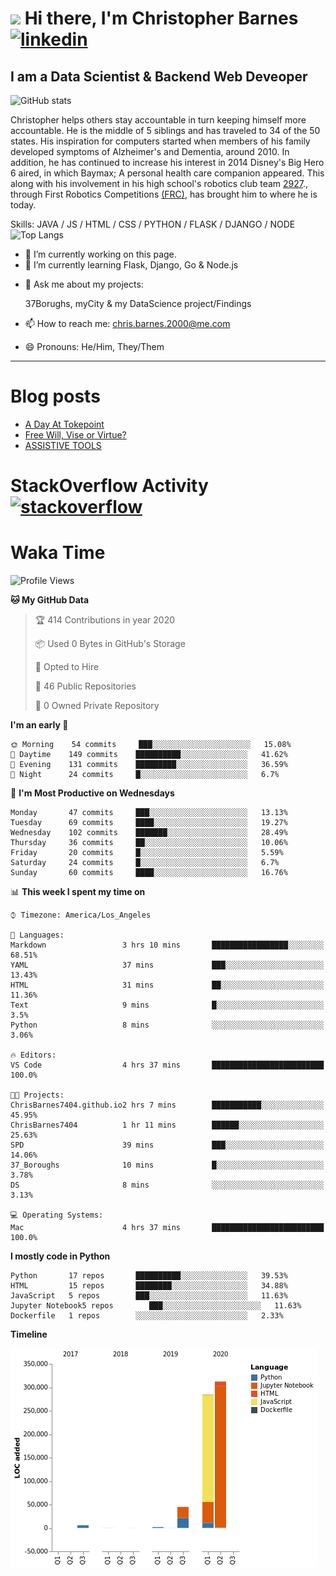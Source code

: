 # <img src="https://raw.githubusercontent.com/sidbelbase/sidbelbase/master/wave.gif" width="30px"> Hi there, I'm Christopher Barnes [<img src='https://cdn.jsdelivr.net/npm/simple-icons@3.0.1/icons/linkedin.svg' alt='linkedin' height='40'>](https://www.linkedin.com/in/chrisbarnes2000/)
<!-- [<img src='https://cdn.jsdelivr.net/npm/simple-icons@3.0.1/icons/instagram.svg' alt='instagram' height='40'>](https://www.instagram.com/dragon_dominant/)
[<img src='https://cdn.jsdelivr.net/npm/simple-icons@3.0.1/icons/twitter.svg' alt='twitter' height='40'>](https://twitter.com/Dragon_Dominant) -->

## I am a Data Scientist & Backend Web Deveoper

![GitHub stats](https://github-readme-stats.vercel.app/api?username=ChrisBarnes7404&show_icons=true&hide_title=true)

<!-- ![I am a Data Scientist](https://arturssmirnovs.github.io/github-profile-readme-generator/images/banner.png) -->

Christopher helps others stay accountable in turn keeping himself more accountable. He is the middle of 5 siblings and has traveled to 34 of the 50 states. His inspiration for computers started when members of his family developed symptoms of Alzheimer's and Dementia, around 2010. In addition, he has continued to increase his interest in 2014 Disney's Big Hero 6 aired, in which Baymax; A personal health care companion appeared. This along with his involvement in his high school's robotics club team [2927](https://frc-events.firstinspires.org/team/2927)., through First Robotics Competitions [(FRC)](https://www.firstinspires.org/robotics/frc), has brought him to where he is today.

Skills: JAVA / JS / HTML / CSS / PYTHON / FLASK / DJANGO / NODE
![Top Langs](https://github-readme-stats.vercel.app/api/top-langs/?username=ChrisBarnes7404&layout=compact)

- 🔭 I’m currently working on this page.
- 🌱 I’m currently learning Flask, Django, Go & Node.js
<!-- - 👯 I’m looking to collaborate on -  -->
<!-- - 🤔 I’m looking for help with -  -->
- 💬 Ask me about my projects:

    37Borughs, myCity & my DataScience project/Findings
- 📫 How to reach me: chris.barnes.2000@me.com
- 😄 Pronouns: He/Him, They/Them
<!-- - ⚡ Fun fact: -  -->

---

<!-- ![Profile views](https://gpvc.arturio.dev/ChrisBarnes7404) -->

# Blog posts
<!-- BLOG-POST-LIST:START -->
- [A Day At Tokepoint](https://medium.com/@christopher.barnes/a-day-at-tokepoint-f8e7b2aec53d?source=rss-1448bbd2ea82------2)
- [Free Will, Vise or Virtue?](https://medium.com/@christopher.barnes/free-will-vise-or-virtue-ca3b54a37d9?source=rss-1448bbd2ea82------2)
- [ASSISTIVE TOOLS](https://medium.com/@christopher.barnes/assistive-tools-5910f4623b15?source=rss-1448bbd2ea82------2)
<!-- BLOG-POST-LIST:END -->

# StackOverflow Activity [<img src='https://cdn.jsdelivr.net/npm/simple-icons@3.0.1/icons/stackoverflow.svg' alt='stackoverflow' height='40'>](https://stackoverflow.com/users/13986242)
<!-- STACKOVERFLOW:START -->
<!-- STACKOVERFLOW:END -->

# Waka Time
<!--START_SECTION:waka-->
![Profile Views](http://img.shields.io/badge/Profile%20Views-82-blue)

**🐱 My GitHub Data** 

> 🏆 414 Contributions in year 2020
 > 
> 📦 Used 0 Bytes in GitHub's Storage 
 > 
> 💼 Opted to Hire
 > 
> 📜 46 Public Repositories 
 > 
> 🔑 0 Owned Private Repository 
 > 
**I'm an early 🐤** 

```text
🌞 Morning    54 commits     ███░░░░░░░░░░░░░░░░░░░░░░   15.08% 
🌆 Daytime    149 commits    ██████████░░░░░░░░░░░░░░░   41.62% 
🌃 Evening    131 commits    █████████░░░░░░░░░░░░░░░░   36.59% 
🌙 Night      24 commits     █░░░░░░░░░░░░░░░░░░░░░░░░   6.7%

```
📅 **I'm Most Productive on Wednesdays** 

```text
Monday       47 commits     ███░░░░░░░░░░░░░░░░░░░░░░   13.13% 
Tuesday      69 commits     ████░░░░░░░░░░░░░░░░░░░░░   19.27% 
Wednesday    102 commits    ███████░░░░░░░░░░░░░░░░░░   28.49% 
Thursday     36 commits     ██░░░░░░░░░░░░░░░░░░░░░░░   10.06% 
Friday       20 commits     █░░░░░░░░░░░░░░░░░░░░░░░░   5.59% 
Saturday     24 commits     █░░░░░░░░░░░░░░░░░░░░░░░░   6.7% 
Sunday       60 commits     ████░░░░░░░░░░░░░░░░░░░░░   16.76%

```


📊 **This week I spent my time on** 

```text
⌚︎ Timezone: America/Los_Angeles

💬 Languages: 
Markdown                 3 hrs 10 mins       █████████████████░░░░░░░░   68.51% 
YAML                     37 mins             ███░░░░░░░░░░░░░░░░░░░░░░   13.43% 
HTML                     31 mins             ██░░░░░░░░░░░░░░░░░░░░░░░   11.36% 
Text                     9 mins              █░░░░░░░░░░░░░░░░░░░░░░░░   3.5% 
Python                   8 mins              ░░░░░░░░░░░░░░░░░░░░░░░░░   3.06%

🔥 Editors: 
VS Code                  4 hrs 37 mins       █████████████████████████   100.0%

🐱‍💻 Projects: 
ChrisBarnes7404.github.io2 hrs 7 mins        ███████████░░░░░░░░░░░░░░   45.95% 
ChrisBarnes7404          1 hr 11 mins        ██████░░░░░░░░░░░░░░░░░░░   25.63% 
SPD                      39 mins             ███░░░░░░░░░░░░░░░░░░░░░░   14.06% 
37_Boroughs              10 mins             █░░░░░░░░░░░░░░░░░░░░░░░░   3.78% 
DS                       8 mins              ░░░░░░░░░░░░░░░░░░░░░░░░░   3.13%

💻 Operating Systems: 
Mac                      4 hrs 37 mins       █████████████████████████   100.0%

```

**I mostly code in Python** 

```text
Python       17 repos       ██████████░░░░░░░░░░░░░░░   39.53% 
HTML         15 repos       ████████░░░░░░░░░░░░░░░░░   34.88% 
JavaScript   5 repos        ███░░░░░░░░░░░░░░░░░░░░░░   11.63% 
Jupyter Notebook5 repos        ███░░░░░░░░░░░░░░░░░░░░░░   11.63% 
Dockerfile   1 repos        ░░░░░░░░░░░░░░░░░░░░░░░░░   2.33%

```


**Timeline**

![Chart not found](https://github.com/ChrisBarnes7404/ChrisBarnes7404/blob/master/charts/bar_graph.png) 


<!--END_SECTION:waka-->

<!-- ### Readme inspiration from

[<img align="left" src="https://github-readme-stats.vercel.app/api/pin/?username=arturssmirnovs&repo=github-profile-readme-generator" />
](https://github.com/arturssmirnovs/github-profile-readme-generator)

[<img src="https://github-readme-stats.vercel.app/api/pin/?username=anuraghazra&repo=github-readme-stats" />
](https://github.com/anuraghazra/github-readme-stats)

<br>

[<img align="left" src="https://github-readme-stats.vercel.app/api/pin/?username=gautamkrishnar&repo=blog-post-workflow" />
](https://github.com/gautamkrishnar/blog-post-workflow)

[<img src="https://github-readme-stats.vercel.app/api/pin/?username=anmol098&repo=waka-readme-stats" />
](https://github.com/anmol098/waka-readme-stats)

<br>

[<img align="left" src="https://github-readme-stats.vercel.app/api/pin/?username=avinal&repo=Profile-Readme-WakaTime" />
](https://github.com/avinal/Profile-Readme-WakaTime)

-->
